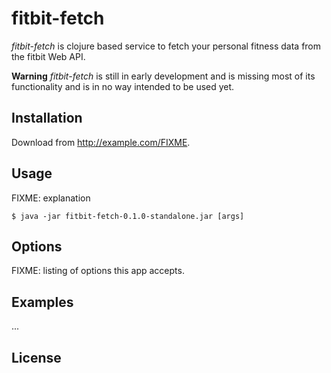 # fitbit-fetch

_fitbit-fetch_ is clojure based service to fetch your personal fitness data from the fitbit Web API.

**Warning** _fitbit-fetch_ is still in early development and is missing most of its functionality and is in no way intended to be used yet.

## Installation

Download from http://example.com/FIXME.

## Usage

FIXME: explanation

    $ java -jar fitbit-fetch-0.1.0-standalone.jar [args]

## Options

FIXME: listing of options this app accepts.

## Examples

...


## License
